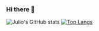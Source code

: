 ### Hi there 👋


![Julio's GitHub stats](https://github-readme-stats.vercel.app/api?username=julioscholz&show_icons=true&theme=github_dark)
[![Top Langs](https://github-readme-stats.vercel.app/api/top-langs/?username=julioscholz&show_icons=true&theme=github_dark&layout=compact)](https://github.com/julioscholz/github-readme-stats)
<!--
**JulioScholz/JulioScholz** is a ✨ _special_ ✨ repository because its `README.md` (this file) appears on your GitHub profile.

Here are some ideas to get you started:

- 🔭 I’m currently working on ...
- 🌱 I’m currently learning ...
- 👯 I’m looking to collaborate on ...
- 🤔 I’m looking for help with ...
- 💬 Ask me about ...
- 📫 How to reach me: ...
- 😄 Pronouns: ...
- ⚡ Fun fact: ...
-->
